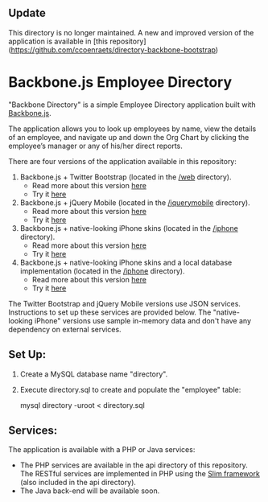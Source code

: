 ## Update ##

This directory is no longer maintained. A new and improved version of the application is available in [this repository] (https://github.com/ccoenraets/directory-backbone-bootstrap)


# Backbone.js Employee Directory #

"Backbone Directory" is a simple Employee Directory application built with [Backbone.js](http://documentcloud.github.com/backbone/). 

The application allows you to look up employees by name, view the details of an employee, and navigate up and down the Org Chart by clicking the employee’s manager or any of his/her direct reports.

There are four versions of the application available in this repository:

1. Backbone.js + Twitter Bootstrap (located in the [/web](http://twitter.github.com/bootstrap/) directory). 
	- Read more about this version [here](http://coenraets.org/blog/2012/02/sample-app-with-backbone-js-and-twitter-bootstrap/)
	- Try it [here](http://coenraets.org/directory/)
2. Backbone.js + jQuery Mobile (located in the [/jquerymobile](https://github.com/ccoenraets/backbone-directory/tree/master/jquerymobile) directory). 
	- Read more about this version [here](http://coenraets.org/blog/2012/03/employee-directory-sample-app-with-backbone-js-and-jquery-mobile/)
	- Try it [here](http://coenraets.org/backbone/directory/jquerymobile/)
3. Backbone.js + native-looking iPhone skins (located in the [/iphone](https://github.com/ccoenraets/backbone-directory/tree/master/iphone) directory).
	- Read more about this version [here](http://coenraets.org/blog/2012/03/crafting-native-looking-ios-apps-with-html-backbone-js-and-phonegap/)
	- Try it [here](http://coenraets.org/backbone/directory/iphone/)
4. Backbone.js + native-looking iPhone skins and a local database implementation (located in the [/iphone](https://github.com/ccoenraets/backbone-directory/tree/master/localdb) directory).
	- Read more about this version [here](http://coenraets.org/blog/2012/04/building-mobile-apps-with-html-and-a-local-database/)
	- Try it [here](http://coenraets.org/backbone/directory/localdb/)

The Twitter Bootstrap and jQuery Mobile versions use JSON services. Instructions to set up these services are provided below. The "native-looking iPhone" versions use sample in-memory data and don't have any dependency on external services.

## Set Up: ##

1. Create a MySQL database name "directory".
2. Execute directory.sql to create and populate the "employee" table:

	mysql directory -uroot < directory.sql

## Services: ##

The application is available with a PHP or Java services:

- The PHP services are available in the api directory of this repository. The RESTful services are implemented in PHP using the [Slim framework](http://www.slimframework.com/) (also included in the api directory).
- The Java back-end will be available soon.

